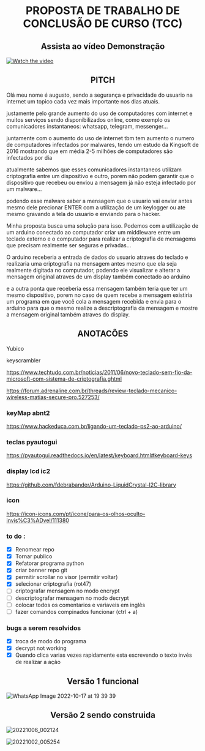 <h1 align="center">PROPOSTA DE TRABALHO DE CONCLUSÃO DE CURSO (TCC)</h1>

<h2 align="center">Assista ao vídeo Demonstração</h2>

[![Watch the video](https://user-images.githubusercontent.com/32443720/201154283-ecf50440-0964-4207-ac31-1d5e1d04e25c.png)](https://youtu.be/Wa5P3EffBTg)

<h2 align="center">PITCH</h2>
Olá meu nome é augusto, sendo a segurança e privacidade do usuario na internet um topico cada vez mais importante nos dias atuais.

justamente pelo grande aumento do uso de computadores com internet e muitos serviços sendo disponibilizados online,
como exemplo os comunicadores instantaneos: whatsapp, telegram, messenger...

juntamente com o aumento do uso de internet tbm tem aumento o numero de computadores infectados por malwares, tendo um estudo da Kingsoft de 2016 mostrando que em média 2-5 milhões de computadores são infectados por dia

atualmente sabemos que esses comunicadores instantaneos utilizam criptografia entre um dispositivo e outro, porem não podem garantir que o dispositivo que recebeu ou enviou a mensagem já não esteja infectado por um malware...

podendo esse malware saber a mensagem que o usuario vai enviar antes mesmo dele precionar ENTER com a utilização de um keylogger ou ate mesmo gravando a tela do usuario e enviando para o hacker.

Minha proposta busca uma solução para isso.
Podemos com a utilização de um arduino conectado ao computador criar um middleware entre um teclado externo e o computador
para realizar a criptografia de mensagems que precisam realmente ser seguras e privadas...

O arduino receberia a entrada de dados do usuario atraves do teclado e realizaria uma criptografia na mensagem antes mesmo que ela seja realmente digitada no computador, podendo ele visualizar e alterar a mensagem original atraves de um display também conectado ao arduino

e a outra ponta que receberia essa mensagem também teria que ter um mesmo dispositivo, 
porem no caso de quem recebe a mensagem existiria um programa em que você cola a mensagem recebida e envia para o arduino para que o mesmo realize a descriptografia da mensagem e mostre a mensagem original também atraves do display.

<h2 align="center">ANOTACÕES</h2>

Yubico

keyscrambler

https://www.techtudo.com.br/noticias/2011/06/novo-teclado-sem-fio-da-microsoft-com-sistema-de-criptografia.ghtml

https://forum.adrenaline.com.br/threads/review-teclado-mecanico-wireless-matias-secure-pro.527253/

### keyMap abnt2 

https://www.hackeduca.com.br/ligando-um-teclado-ps2-ao-arduino/

### teclas pyautogui
https://pyautogui.readthedocs.io/en/latest/keyboard.html#keyboard-keys

### display lcd ic2
https://github.com/fdebrabander/Arduino-LiquidCrystal-I2C-library

### icon
https://icon-icons.com/pt/icone/para-os-olhos-oculto-invis%C3%ADvel/111380

### to do :
- [x] Renomear repo
- [x] Tornar publico
- [x] Refatorar programa python
- [x] criar banner repo git
- [x] permitir scrollar no visor (permitir voltar)
- [x] selecionar criptografia (rot47)
- [ ] criptografar mensagem no modo encrypt
- [ ] descriptografar mensagem no modo decrypt
- [ ] colocar todos os comentarios e variaveis em inglês
- [ ] fazer comandos compinados funcionar (ctrl + a)

### bugs a serem resolvidos
- [x] troca de modo do programa
- [x] decrypt not working
- [x] Quando clica varias vezes rapidamente esta escrevendo o texto invés de realizar a ação

<h2 align="center">Versão 1 funcional</h2>

![WhatsApp Image 2022-10-17 at 19 39 39](https://user-images.githubusercontent.com/32443720/196297172-9dbef4b7-01c0-4d2c-a54f-4283fcf06066.jpeg)

<h2 align="center">Versão 2 sendo construida</h2>

![20221006_002124](https://user-images.githubusercontent.com/32443720/196296975-0958eafe-7150-4eb9-bbb1-8e1962529ded.jpg)

![20221002_005254](https://user-images.githubusercontent.com/32443720/196297288-4ea1ee3e-e428-42bd-89d1-8bbc81499b90.jpg)